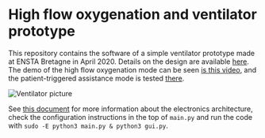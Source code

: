 # High flow oxygenation and ventilator prototype

This repository contains the software of a simple ventilator prototype made at ENSTA Bretagne in April 2020. Details on the design are available [here](https://www.ensta-bretagne.fr/lebars/Share/ventilator_prototype.pdf). The demo of the high flow oxygenation mode can be seen [is this video](https://youtu.be/vLqbTjcoQs8), and the patient-triggered assistance mode is tested [there](https://youtu.be/5zMtCWrAtUk).

![Ventilator picture](https://www.ensta-bretagne.fr/lebars/Share/DSC_0178.JPG)

See [this document](https://www.ensta-bretagne.fr/lebars/Share/ventilator_devices.pdf) for more information about the electronics architecture, check the configuration instructions in the top of `main.py` and run the code with `sudo -E python3 main.py & python3 gui.py`.
